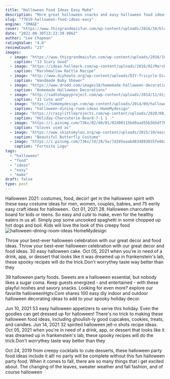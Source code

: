 ```yaml
---
title: "Halloween Food Ideas Easy Make"
description: "More great halloween snacks and easy halloween food ideas: some of these halloween party food ideas are spooky, some are sweet, and some are even sophisticated! theres no wrong way to celebrate halloween"
slug: "77619-halloween-food-ideas-easy"
engine: "IMAGE"
cover: "https://www.thisgrandmaisfun.com/wp-content/uploads/2016/10/bloodycake2_sayitwithcake-768x1024-750x1000.jpg"
date: "2021-08-30T23:23:39.986Z"
author: "Lee Chapman"
ratingValue: "4.6"
reviewCount: "23"
images:
  - image: "https://www.thisgrandmaisfun.com/wp-content/uploads/2016/10/bloodycake2_sayitwithcake-768x1024-750x1000.jpg"
    caption: "13 Scary Good"
  - image: "https://ideas.hallmark.com/wp-content/uploads/2016/02/Marshmallow-Rattles-600x600.jpg"
    caption: "Marshmallow Rattle Recipe"
  - image: "http://www.diyhowto.org/wp-content/uploads/DIY-Tricycle-Diaper-Cake-Baby-Gifts-Handmade-Baby-Shower-Gift-Ideas-Instructions-DIYHowto.jpg"
    caption: "Handmade Baby Shower"
  - image: "https://www.drodd.com/images10/homemade-halloween-decorations16.jpg"
    caption: "Homemade Halloween Decorations"
  - image: "http://sadtohappyproject.com/wp-content/uploads/2014/11/diy-pom-pom-decorations-diy-pom-pom-decoration-ideas.png"
    caption: "31 Cute and"
  - image: "https://homemydesign.com/wp-content/uploads/2014/09/halloween-dining-room-ideas.jpg"
    caption: "halloween-dining-room-ideas HomeMydesign"
  - image: "https://crazylittleprojects.com/wp-content/uploads/2020/08/Holiday-Charcuterie-Board-7-1-1.jpg"
    caption: "Holiday-Charcuterie-Board-7-1 1 -"
  - image: "https://i.pinimg.com/736x/02/d0/01/02d001156d9aad55b3b5df7b56b425f8--bake-sale-goodie-bags.jpg"
    caption: "Gloves used as"
  - image: "https://www.skiptomylou.org/wp-content/uploads/2015/10/easy-butterfly-costume.jpg"
    caption: "Beautiful Butterfly Costume"
  - image: "https://i.pinimg.com/736x/7d/28/5e/7d285eaabd834893035fe8b26a49f349.jpg"
    caption: "Fortnite Logo"
tags:
  - "halloween"
  - "food"
  - "ideas"
  - "easy"
  - "make"
draft: false
type: post
---
```


Halloween 2021: costumes, food, decor! get in the halloween spirit with these easy costume ideas for men, women, couples, babies, and  75 eerily easy craft ideas for halloween.. Oct 01, 2021 28. Halloween charcuterie board for kids or teens. So easy and cute to make, even for the healthy eaters in us all. Simply pop some uncooked spaghetti in some chopped up hot dogs and boil. Kids will love the look of this creepy food
![halloween-dining-room-ideas HomeMydesign](https://homemydesign.com/wp-content/uploads/2014/09/halloween-dining-room-ideas.jpg "halloween-dining-room-ideas HomeMydesign")

Throw your best-ever halloween celebration with our great decor and food ideas. Throw your best-ever halloween celebration with our great decor and food ideas.  30 easy halloween cake. Oct 05, 2021 when you&#39;re in need of a drink, app, or dessert that looks like it was dreamed up in frankenstein&#39;s lab, these spooky recipes will do the trick.Don&#39;t worrythey taste way better than they
<!--inArticleAds-->

<!--galleryOne-->

39 halloween party foods. Sweets are a halloween essential, but nobody likes a sugar coma. Keep guests energized - and entertained - with these playful noshes and savory snacks. Looking for even more? explore our favorite halloweenHgtv.Com shares 100 easy diy indoor and outdoor halloween decorating ideas to add to your spooky holiday decor.
<!--inArticleAds-->

<!--galleryTwo-->

Jun 10, 2021 53 easy halloween appetizers to serve this holiday. Even the goodies can get dressed up for halloween!  There's no trick to making these halloween food ideas, including ghoulish-ly good cupcakes, cookies, treats, and candies. Jun 14, 2021 32 spirited halloween jell-o shots recipe ideas. Oct 05, 2021 when you're in need of a drink, app, or dessert that looks like it was dreamed up in frankenstein's lab, these spooky recipes will do the trick.Don't worrythey taste way better than they
<!--galleryThree-->

Oct 24, 2019 from creepy cocktails to cute desserts, these halloween party food ideas include it all! no party will be complete without this fun halloween party food. When it comes to fall, there are so many things that i get excited about. The changing of the leaves, sweater weather and fall fashion, and of course halloween